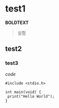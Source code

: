 # test1
**BOLDTEXT**
>실험

## test2

### test3
*code* 
[^1]: This is a footnote.
```
#include <stdio.h>

int main(void) {
 print("Hello World");
}
```

